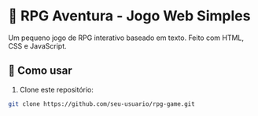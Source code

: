 # 🧙 RPG Aventura - Jogo Web Simples

Um pequeno jogo de RPG interativo baseado em texto. Feito com HTML, CSS e JavaScript.

## 🚀 Como usar

1. Clone este repositório:
```bash
git clone https://github.com/seu-usuario/rpg-game.git
